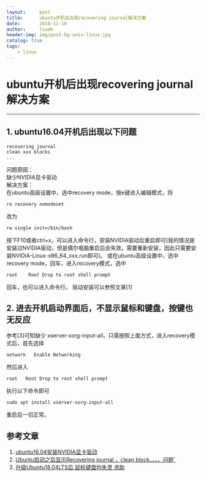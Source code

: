 ```yaml
---
layout:     post
title:      ubuntu开机后出现recovering journal解决方案
date:       2018-11-10
author:     liumh
header-img: img/post-bg-unix-linux.jpg
catalog: true
tags:
    - linux
---
```


# ubuntu开机后出现recovering journal解决方案

---

## 1. ubuntu16.04开机后出现以下问题
```bash{.line-numbers}
recovering journal
clean xxx blocks
...
```
问题原因： \
    缺少NVIDIA显卡驱动 \
解决方案： \
    在ubuntu高级设置中，选中recovery mode，按e键进入编辑模式，将 
    
```bash{.line-numbers}
ro recovery nomodeset
```
改为
```bash{.line-numbers}
rw single init=/bin/bash
```
按下F10或者ctrl+x，可以进入命令行，安装NVIDIA驱动后重启即可(我的情况是安装过NVIDIA驱动，但是偶尔电脑重启后会失效，需要重新安装，因此只需要安装NVIDIA-Linux-x86_64_xxx.run即可)。
或在ubuntu高级设置中，选中recovery mode，回车，进入recovery模式，选中

```bash{.line-numbers}
root    Root Drop to root shell prompt
```

回车，也可以进入命令行。
驱动安装可以参照文章[1]

## 2. 进去开机启动界面后，不显示鼠标和键盘，按键也无反应
参考[3]可知缺少 xserver-xorg-input-all，只需按照上面方式，进入recovery模式后，首先选择
```bash{.line-numbers}
network   Enable Networking 
```
然后进入
```bash{.line-numbers}
root   Root Drop to root shell prompt
```
执行以下命令即可
```bash{.line-numbers}
sudo apt install xserver-xorg-input-all
```
重启后一切正常。
    

## 参考文章

1. [ubuntu16.04安装NVIDIA显卡驱动](https://www.jianshu.com/p/b313625fbe61)  
2. [Ubuntu启动之后显示Recovering journal ，clean block。。。。问题`](https://blog.csdn.net/razor_et/article/details/80428100)  
3. [升级Ubuntu18.04LTS后,鼠标键盘均失灵,求助](http://forum.ubuntu.org.cn/viewtopic.php?t=487790)